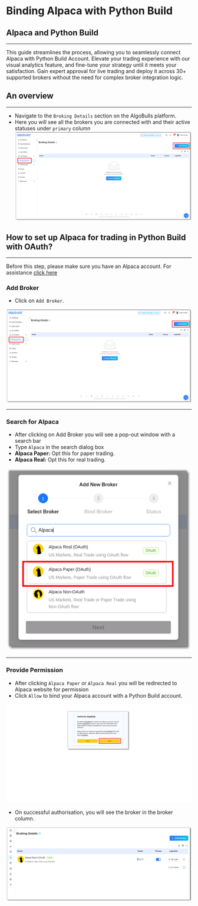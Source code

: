 # Binding Alpaca with Python Build 

## Alpaca and Python Build 

---

This guide streamlines the process, allowing you to seamlessly connect Alpaca with Python Build Account. Elevate your trading experience with our visual analytics feature, and fine-tune your strategy until it meets your satisfaction. Gain expert approval for live trading and deploy it across 30+ supported brokers without the need for complex broker integration logic.


## An overview

---
- Navigate to the `Broking Details` section on the AlgoBulls platform.
- Here you will see all the brokers you are connected with and their active statuses under `primary` column
[![pythonbuild](../python_build/imgs_v2/pyBuild_broking_details.png "Click to Enlarge or Ctrl+Click to open in a new Tab")](../python_build/imgs_v2/pyBuild_broking_details.png)


## How to set up Alpaca for trading in Python Build with OAuth?
---
Before this step, please make sure you have an Alpaca account. For assistance [click here](./broker_alpaca_guide.md)

### Add Broker
  - Click on `Add Broker`. 
  
  [![main page](../python_build/imgs_v2/pyBuild_broking_details.png "Click to Enlarge or Ctrl+Click to open in a new Tab")](../python_build/imgs_v2/pyBuild_broking_details.png)

---
### Search for Alpaca
  - After clicking on Add Broker you will see a pop-out window with a search bar
  - Type `Alpaca` in the search dialog box
  - **Alpaca Paper:** Opt this for paper trading.
  - **Alpaca Real:** Opt this for real trading.
  
  [![img.png](../python_build/imgs_v2/Python_Build_Broking_details_paper_mode_1.png "Click to Enlarge or Ctrl+Click to open in a new Tab")](../python_build/imgs_v2/Python_Build_Broking_details_paper_mode_1.png)

---
### Provide Permission
    
  - After clicking `Alpaca Paper` or `Alpaca Real` you will be redirected to Alpaca website for permission
  - Click `Allow` to bind your Alpaca account with a Python Build account.
  
  [![img.png](../python_build/imgs_v2/python_build_authorize.png "Click to Enlarge or Ctrl+Click to open in a new Tab")](../python_build/imgs_v2/python_build_authorize.png)

  - On successful authorisation, you will see the broker in the broker column. 
    
  [![img.png](../python_build/imgs_v2/python_build_Oauth_successful.png "Click to Enlarge or Ctrl+Click to open in a new Tab")](../python_build/imgs_v2/python_build_Oauth_successful.png)

